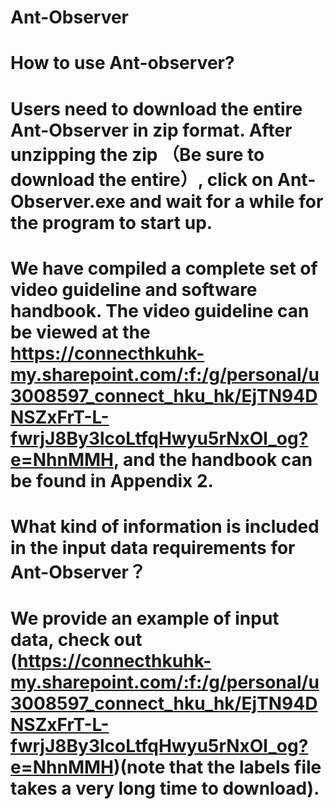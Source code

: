 # Ant-Observer
# How to use Ant-observer?
# Users need to download the entire Ant-Observer in zip format. After unzipping the zip （Be sure to download the entire）, click on Ant-Observer.exe and wait for a while for the program to start up.
# We have compiled a complete set of video guideline and software handbook. The video guideline can be viewed at the https://connecthkuhk-my.sharepoint.com/:f:/g/personal/u3008597_connect_hku_hk/EjTN94DNSZxFrT-L-fwrjJ8By3lcoLtfqHwyu5rNxOl_og?e=NhnMMH, and the handbook can be found in Appendix 2.
# What kind of information is included in the input data requirements for Ant-Observer？
# We provide an example of input data, check out (https://connecthkuhk-my.sharepoint.com/:f:/g/personal/u3008597_connect_hku_hk/EjTN94DNSZxFrT-L-fwrjJ8By3lcoLtfqHwyu5rNxOl_og?e=NhnMMH)(note that the labels file takes a very long time to download).



